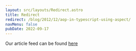 ```yaml
---
layout: src/layouts/Redirect.astro
title: Redirect
redirect: /blog/2012/12/aop-in-typescript-using-aspect/
navMenu: false
pubDate: 2022-09-17
---
```

<div>
Our article feed can be found <a href="/blog/2012/12/aop-in-typescript-using-aspect/">here</a>
</div>
